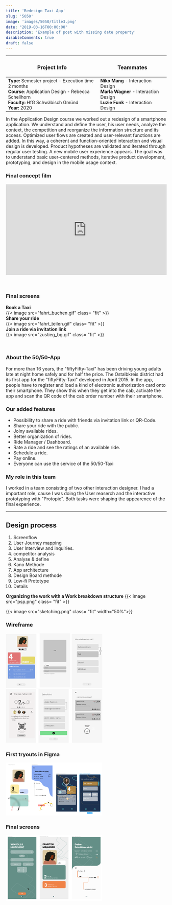 ```yaml
---
title: 'Redesign Taxi-App'
slug: '5050'
image: 'images/5050/title3.png'
date: "2019-03-16T00:00:00"
description: 'Example of post with missing date property'
disableComments: true
draft: false
---
```



| <h3>  **Project Info**  </h3> | <h3> **Teammates**  </h3> |
|-|-|
| **Type:** Semester project - Execution time 2 months<br> **Course**: Application Design - Rebecca Schellhorn <br> **Faculty:** HfG Schwäbisch Gmünd <br> **Year:** 2020 <br>| **Niko Mang** - Interaction Design <br>  **Marla Wagner** - Interaction Design <br> **Luzie Funk** - Interaction Design|  

In the Application Design course we worked out a redesign of a smartphone application. We understand and define the user, his user needs, analyze the context, the competition and reorganize the information structure and its access. Optimized user flows are created and user-relevant functions are added. In this way, a coherent and function-oriented interaction and visual design is developed. Product hypotheses are validated and iterated through regular user testing. A new mobile user experience appears. The goal was to understand basic user-centered methods, iterative product development, prototyping, and design in the mobile usage context.

  
### **Final concept film**  
<div style="padding:56.25% 0 0 0;position:relative;"><iframe src="https://player.vimeo.com/video/524254812?title=0&byline=0&portrait=0" style="position:absolute;top:0;left:0;width:100%;height:100%;" frameborder="0" allow="autoplay; fullscreen; picture-in-picture" allowfullscreen></iframe></div><script src="https://player.vimeo.com/api/player.js"></script>  

<br>
<br>


### **Final screens**  

**Book a Taxi**  
{{< image src="fahrt_buchen.gif" class= "fit" >}}  
**Share your ride**  
{{< image src="fahrt_teilen.gif" class= "fit" >}}  
 **Join a ride via invitation link**  
{{< image src="zustieg_bg.gif" class= "fit" >}}  

<br>




### **About the 50/50-App**  

For more than 16 years, the "fiftyFifty-Taxi" has been driving young adults late at night home safely and for half the price.
The Ostalbkreis district had its first app for the "fiftyFifty-Taxi" developed in April 2015. In the app, people have to register and load a kind of electronic authorization card onto their smartphone. They show this when they get into the cab, activate the app and scan the QR code of the cab order number with their smartphone.

### **Our added features**  
- Possibility to share a ride with friends via invitation link or QR-Code.
- Share your ride with the public. 
- Joiny available rides. 
- Better organization of rides.
- Ride Manager / Dashboard. 
- Rate a ride and see the ratings of an available ride.
- Schedule a ride.  
- Pay online.  
- Everyone can use the service of the 50/50-Taxi

### **My role in this team**  
I worked in a team consisting of two other interaction designer. I had a important role, cause I was doing the User reaserch and the interactive prototyping with "Protopie". Both tasks were shaping the appearence of the final experience. 

-----  

## **Design process**  

1. Screenflow
2. User Journey mapping
3. User Interview and inquiries.
5. competitor analysis
4. Analyse & define 
6. Kano Methode
5. App architecture
7. Design Board methode 
8. Low-fi Prototype
9. Details 
<!-- 
**Miro Board**  

{{< image src="miro.png" class= "fit" >}}
 -->

**Organizing the work with a Work breakdown structure**
{{< image src="psp.png" class= "fit" >}}  


<!-- ### **Screenflow**  

{{< image src="screenflow.jpg" class= "fit" >}}
{{< image src="screenflow2.jpg" class= "fit" >}} -->

<!-- ### **User Journey mapping**  

{{< image src="userjourney.jpg" class= "fit" >}}

### **User Interview and inquiries**


### **App architecture**

{{< image src="architecture.jpg" class= "fit" width="50%">}} -->

{{< image src="sketching.png" class= "fit" width="50%">}}


### **Wireframe**

<img src="wireframe1.png" alt="ovi process" width="60%"/>  
<img src="wireframe2.png" alt="ovi process" width="60%"/>  

### **First tryouts in Figma**
<img src="design.png" alt="ovi process" width="60%"/>  


### **Final screens**

<img src="final.png" alt="ovi process" width="60%"/>  


